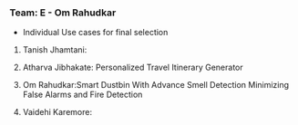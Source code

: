### Team: E - Om Rahudkar
- Individual Use cases for final selection

1. Tanish Jhamtani:
   
3. Atharva Jibhakate: Personalized Travel Itinerary Generator
   
5. Om Rahudkar:Smart Dustbin With Advance Smell Detection Minimizing False Alarms and Fire Detection 
   
7. Vaidehi Karemore:
